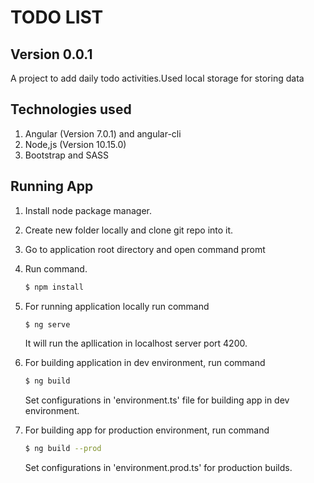 # TODO LIST
## Version 0.0.1

A project to add daily todo activities.Used local storage for storing data

## Technologies used
1. Angular (Version 7.0.1) and angular-cli
2. Node,js (Version 10.15.0)
3. Bootstrap and SASS

## Running App

1. Install node package manager.
2. Create new folder locally and clone git repo into it.
3. Go to application root directory and open command promt
4. Run command.
    ```sh
    $ npm install
    
5. For running application locally run command
    ```sh
    $ ng serve
    ```
   It will run the apllication in localhost server port 4200.
   
6. For building application in dev environment, run command 
   ```sh
   $ ng build
   ```
   Set configurations in 'environment.ts' file for building app in dev environment.
7. For building app for production environment, run command 
    ```sh
    $ ng build --prod
    ```
    Set configurations in 'environment.prod.ts' for production builds.
